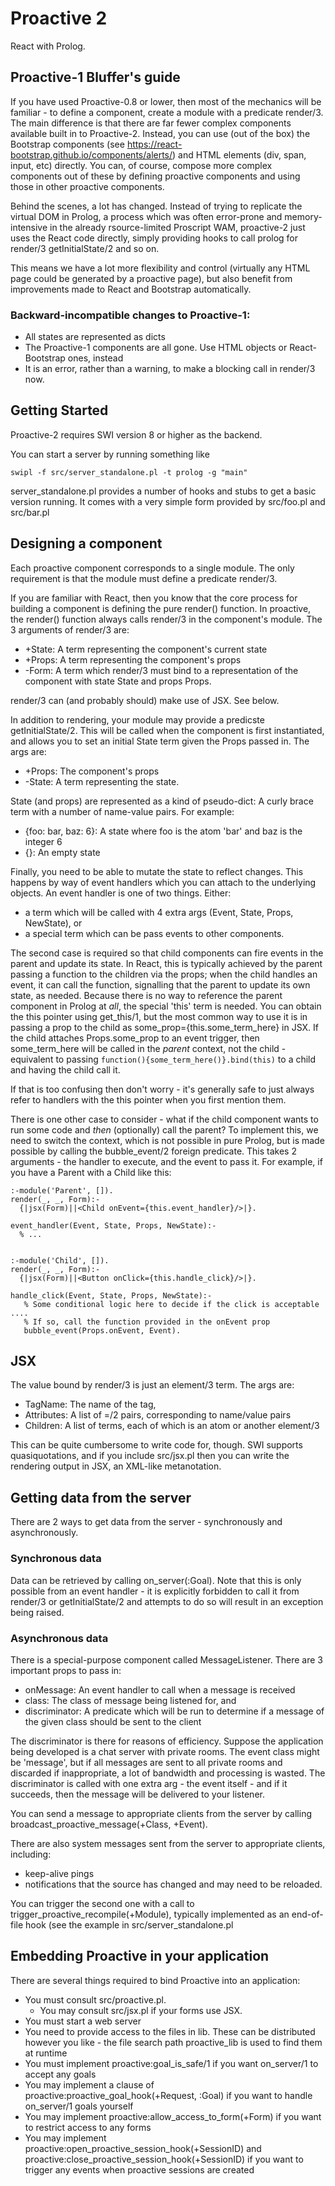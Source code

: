 Proactive 2
===========

React with Prolog.


## Proactive-1 Bluffer's guide
If you have used Proactive-0.8 or lower, then most of the mechanics will be familiar - to define a component, create a module with a predicate render/3.
The main difference is that there are far fewer complex components available built in to Proactive-2. Instead, you can use (out of the box) the Bootstrap components
(see https://react-bootstrap.github.io/components/alerts/) and HTML elements (div, span, input, etc) directly.
You can, of course, compose more complex components out of these by defining proactive components and using those in other proactive components.

Behind the scenes, a lot has changed. Instead of trying to replicate the virtual DOM in Prolog, a process which was often error-prone and memory-intensive in the already
rsource-limited Proscript WAM, proactive-2 just uses the React code directly, simply providing hooks to call prolog for render/3 getInitialState/2 and so on.

This means we have a lot more flexibility and control (virtually any HTML page could be generated by a proactive page), but also benefit from improvements made to React and
Bootstrap automatically.

### Backward-incompatible changes to Proactive-1:
   * All states are represented as dicts
   * The Proactive-1 components are all gone. Use HTML objects or React-Bootstrap ones, instead
   * It is an error, rather than a warning, to make a blocking call in render/3 now.

## Getting Started
Proactive-2 requires SWI version 8 or higher as the backend.

You can start a server by running something like

    swipl -f src/server_standalone.pl -t prolog -g "main"

server_standalone.pl provides a number of hooks and stubs to get a basic version running. It comes with a very simple form provided by src/foo.pl and src/bar.pl

## Designing a component

Each proactive component corresponds to a single module. The only requirement is that the module must define a predicate render/3.

If you are familiar with React, then you know that the core process for building a component is defining the pure render() function. In proactive, the render() function always
calls render/3 in the component's module. The 3 arguments of render/3 are:
   * +State: A term representing the component's current state
   * +Props: A term representing the component's props
   * -Form: A term which render/3 must bind to a representation of the component with state State and props Props.

render/3 can (and probably should) make use of JSX. See below.

In addition to rendering, your module may provide a predicste getInitialState/2. This will be called when the component is first instantiated, and allows you to set an initial
State term given the Props passed in. The args are:
   * +Props: The component's props
   * -State: A term representing the state.

State (and props) are represented as a kind of pseudo-dict: A curly brace term with a number of name-value pairs. For example:
   * {foo: bar, baz: 6}: A state where foo is the atom 'bar' and baz is the integer 6
   * {}: An empty state

Finally, you need to be able to mutate the state to reflect changes. This happens by way of event handlers which you can attach to the underlying objects. An event handler is
one of two things. Either:
   * a term which will be called with 4 extra args (Event, State, Props, NewState), or
   * a special term which can be pass events to other components.

The second case is required so that child components can fire events in the parent and update its state. In React, this is typically achieved by the parent passing a function
to the children via the props; when the child handles an event, it can call the function, signalling that the parent to update its own state, as needed. Because there is no
way to reference the parent component in Prolog at *all*, the special 'this' term is needed. You can obtain the this pointer using get_this/1, but the most common way to use it
is in passing a prop to the child as some_prop={this.some_term_here} in JSX. If the child attaches Props.some_prop to an event trigger, then some_term_here will be called in
the *parent* context, not the child - equivalent to passing `function(){some_term_here()}.bind(this)` to a child and having the child call it.

If that is too confusing then don't worry - it's generally safe to just always refer to handlers with the this pointer when you first mention them.

There is one other case to consider - what if the child component wants to run some code and *then* (optionally) call the parent? To implement this, we need to switch the
context, which is not possible in pure Prolog, but is made possible by calling the bubble_event/2 foreign predicate. This takes 2 arguments - the handler to execute, and the
event to pass it. For example, if you have a Parent with a Child like this:
```
:-module('Parent', []).
render(_, _, Form):-
  {|jsx(Form)||<Child onEvent={this.event_handler}/>|}.

event_handler(Event, State, Props, NewState):-
  % ...


:-module('Child', []).
render(_, _, Form):-
  {|jsx(Form)||<Button onClick={this.handle_click}/>|}.

handle_click(Event, State, Props, NewState):-
   % Some conditional logic here to decide if the click is acceptable ....
   % If so, call the function provided in the onEvent prop
   bubble_event(Props.onEvent, Event).

```

## JSX
The value bound by render/3 is just an element/3 term. The args are:
   * TagName: The name of the tag,
   * Attributes: A list of =/2 pairs, corresponding to name/value pairs
   * Children: A list of terms, each of which is an atom or another element/3

This can be quite cumbersome to write code for, though. SWI supports quasiquotations, and if you include src/jsx.pl then you can write the rendering output in JSX, an XML-like
metanotation.

## Getting data from the server
There are 2 ways to get data from the server - synchronously and asynchronously.

### Synchronous data
Data can be retrieved by calling on_server(:Goal). Note that this is only possible from an event handler - it is explicitly forbidden to call it from render/3 or getInitialState/2 and attempts to do so will result in an exception being raised.

### Asynchronous data
There is a special-purpose component called MessageListener. There are 3 important props to pass in:
   * onMessage: An event handler to call when a message is received
   * class: The class of message being listened for, and
   * discriminator: A predicate which will be run to determine if a message of the given class should be sent to the client

The discriminator is there for reasons of efficiency. Suppose the application being developed is a chat server with private rooms. The event class might be 'message', but if
all messages are sent to all private rooms and discarded if inappropriate, a lot of bandwidth and processing is wasted. The discriminator is called with one extra arg - the
event itself - and if it succeeds, then the message will be delivered to your listener.

You can send a message to appropriate clients from the server by calling broadcast_proactive_message(+Class, +Event).

There are also system messages sent from the server to appropriate clients, including:
   * keep-alive pings
   * notifications that the source has changed and may need to be reloaded.

You can trigger the second one with a call to trigger_proactive_recompile(+Module), typically implemented as an end-of-file hook (see the example in src/server_standalone.pl


## Embedding Proactive in your application
There are several things required to bind Proactive into an application:
   * You must consult src/proactive.pl.
      * You may consult src/jsx.pl if your forms use JSX.
   * You must start a web server
   * You need to provide access to the files in lib. These can be distributed however you like - the file search path proactive_lib is used to find them at runtime
   * You must implement proactive:goal_is_safe/1 if you want on_server/1 to accept any goals
   * You may implement a clause of proactive:proactive_goal_hook(+Request, :Goal) if you want to handle on_server/1 goals yourself
   * You may implement proactive:allow_access_to_form(+Form) if you want to restrict access to any forms
   * You may implement proactive:open_proactive_session_hook(+SessionID) and proactive:close_proactive_session_hook(+SessionID) if you want to trigger any events when
     proactive sessions are created
